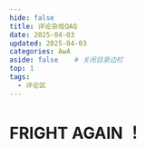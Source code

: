 ```yaml
---
hide: false
title: 评论杂烩QAQ
date: 2025-04-03
updated: 2025-04-03
categories: AwA
aside: false	# 关闭目录边栏
top: 1
tags:
  - 评论区
---
```


# FRIGHT AGAIN ！